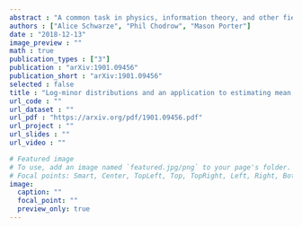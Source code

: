```yaml
---
abstract : "A common task in physics, information theory, and other fields is the analysis of properties of subsystems of a given system. Given the covariance matrix $M$ of a system of $n$ coupled variables, the covariance matrices of the subsystems are principal submatrices of $M$. The rapid growth with n of the set of principal submatrices makes it impractical to exhaustively study each submatrix for even modestly-sized systems. It is therefore of great interest to derive methods for approximating the distributions of important submatrix properties for a given matrix. Motivated by the importance of differential entropy as a systemic measure of disorder, we study the distribution of log-determinants of principal $k$-submatrices when the covariance matrix has bounded condition number. We derive upper bounds for the right tail and the variance of the distribution of minors, and we use these in turn to derive upper bounds on the standard error of the sample mean of subsystem entropy. Our results demonstrate that, despite the rapid growth of the set of subsystems with $n$, the number of samples that are needed to bound the sampling error is asymptotically independent of $n$. Instead, it is sufficient to increase the number of samples in linear proportion to $k$ to achieve a desired sampling accuracy."
authors : ["Alice Schwarze", "Phil Chodrow", "Mason Porter"]
date : "2018-12-13"
image_preview : ""
math : true
publication_types : ["3"]
publication : "arXiv:1901.09456"
publication_short : "arXiv:1901.09456"
selected : false
title : "Log-minor distributions and an application to estimating mean subsystem entropy"
url_code : ""
url_dataset : ""
url_pdf : "https://arxiv.org/pdf/1901.09456.pdf"
url_project : ""
url_slides : ""
url_video : ""

# Featured image
# To use, add an image named `featured.jpg/png` to your page's folder. 
# Focal points: Smart, Center, TopLeft, Top, TopRight, Left, Right, BottomLeft, Bottom, BottomRight.
image:
  caption: ""
  focal_point: ""
  preview_only: true
---
```

